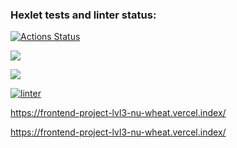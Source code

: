 ### Hexlet tests and linter status:
[![Actions Status](https://github.com/Luce62006/frontend-project-lvl3/workflows/hexlet-check/badge.svg)](https://github.com/Luce62006/frontend-project-lvl3/actions)


<a href="https://codeclimate.com/github/Luce62006/frontend-project-lvl3/test_coverage"><img src="https://api.codeclimate.com/v1/badges/649843f0bdb7f5ba3755/test_coverage" /></a>

<a href="https://codeclimate.com/github/Luce62006/frontend-project-lvl3/maintainability"><img src="https://api.codeclimate.com/v1/badges/649843f0bdb7f5ba3755/maintainability" /></a>

[![linter](https://github.com/Luce62006/frontend-project-lvl3/workflows/linter-and-tests/badge.svg)](https://github.com/Luce62006/frontend-project-lvl3/actions)

https://frontend-project-lvl3-nu-wheat.vercel.index/

https://frontend-project-lvl3-nu-wheat.vercel.index/
